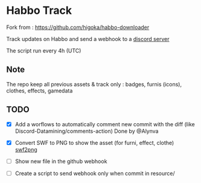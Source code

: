# Habbo Track

Fork from : https://github.com/higoka/habbo-downloader

Track updates on Habbo and send a webhook to a [discord server](https://discord.gg/h4n2pGqevH)

The script run every 4h (UTC)

## Note

The repo keep all previous assets & track only : badges, furnis (icons), clothes, effects, gamedata

## TODO

- [x] Add a worflows to automatically comment new commit with the diff (like Discord-Datamining/comments-action) Done by @Alynva 

- [x] Convert SWF to PNG to show the asset (for furni, effect, clothe) [swf2png](https://github.com/Hab-Track/swf2png)

- [ ] Show new file in the github webhook 

- [ ] Create a script to send webhook only when commit in resource/ 